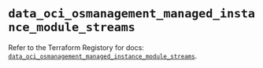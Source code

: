# `data_oci_osmanagement_managed_instance_module_streams`

Refer to the Terraform Registory for docs: [`data_oci_osmanagement_managed_instance_module_streams`](https://registry.terraform.io/providers/oracle/oci/6.18.0/docs/data-sources/osmanagement_managed_instance_module_streams).

